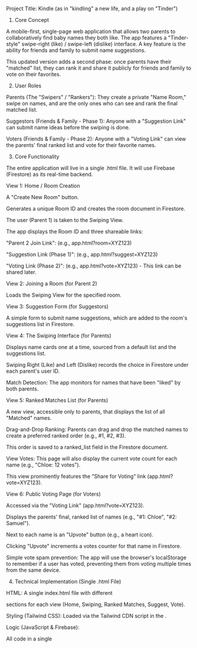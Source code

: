 Project Title: Kindle (as in "kindling" a new life, and a play on "Tinder")

1. Core Concept

A mobile-first, single-page web application that allows two parents to collaboratively find baby names they both like. The app features a "Tinder-style" swipe-right (like) / swipe-left (dislike) interface. A key feature is the ability for friends and family to submit name suggestions.

This updated version adds a second phase: once parents have their "matched" list, they can rank it and share it publicly for friends and family to vote on their favorites.

2. User Roles

Parents (The "Swipers" / "Rankers"): They create a private "Name Room," swipe on names, and are the only ones who can see and rank the final matched list.

Suggestors (Friends & Family - Phase 1): Anyone with a "Suggestion Link" can submit name ideas before the swiping is done.

Voters (Friends & Family - Phase 2): Anyone with a "Voting Link" can view the parents' final ranked list and vote for their favorite names.

3. Core Functionality

The entire application will live in a single .html file. It will use Firebase (Firestore) as its real-time backend.

View 1: Home / Room Creation

A "Create New Room" button.

Generates a unique Room ID and creates the room document in Firestore.

The user (Parent 1) is taken to the Swiping View.

The app displays the Room ID and three shareable links:

"Parent 2 Join Link": (e.g., app.html?room=XYZ123)

"Suggestion Link (Phase 1)": (e.g., app.html?suggest=XYZ123)

"Voting Link (Phase 2)": (e.g., app.html?vote=XYZ123) - This link can be shared later.

View 2: Joining a Room (for Parent 2)

Loads the Swiping View for the specified room.

View 3: Suggestion Form (for Suggestors)

A simple form to submit name suggestions, which are added to the room's suggestions list in Firestore.

View 4: The Swiping Interface (for Parents)

Displays name cards one at a time, sourced from a default list and the suggestions list.

Swiping Right (Like) and Left (Dislike) records the choice in Firestore under each parent's user ID.

Match Detection: The app monitors for names that have been "liked" by both parents.

View 5: Ranked Matches List (for Parents)

A new view, accessible only to parents, that displays the list of all "Matched" names.

Drag-and-Drop Ranking: Parents can drag and drop the matched names to create a preferred ranked order (e.g., #1, #2, #3).

This order is saved to a ranked_list field in the Firestore document.

View Votes: This page will also display the current vote count for each name (e.g., "Chloe: 12 votes").

This view prominently features the "Share for Voting" link (app.html?vote=XYZ123).

View 6: Public Voting Page (for Voters)

Accessed via the "Voting Link" (app.html?vote=XYZ123).

Displays the parents' final, ranked list of names (e.g., "#1: Chloe", "#2: Samuel").

Next to each name is an "Upvote" button (e.g., a heart icon).

Clicking "Upvote" increments a votes counter for that name in Firestore.

Simple vote spam prevention: The app will use the browser's localStorage to remember if a user has voted, preventing them from voting multiple times from the same device.

4. Technical Implementation (Single .html File)

HTML: A single index.html file with different <div> sections for each view (Home, Swiping, Ranked Matches, Suggest, Vote).

Styling (Tailwind CSS): Loaded via the Tailwind CDN script in the <head>.

Logic (JavaScript & Firebase):

All code in a single <script type="module"> tag.

Firebase CDN imports (App, Auth, Firestore).

Authentication: Firebase Anonymous Authentication to provide a userId for each parent.

Drag-and-Drop: We will use the native HTML Drag and Drop API to implement the ranking feature, avoiding the need for an external library.

Database (Firestore) Structure:

rooms/ (collection)

XYZ123/ (document for one room)

parent1_id: (The userId of Parent 1)

parent2_id: (The userId of Parent 2)

suggestions: ["Aiden", "Brielle", ...]

swipes: { "Anna": { [parent1_id]: "like", [parent2_id]: "like" }, ... }

ranked_list: ["Anna", "Samuel", "Chloe"] (This new array stores the parent-ranked order)

votes: { "Anna": 12, "Samuel": 8, "Chloe": 5 } (This new object stores the public vote counts)

5. Limitations to Accept

Online Only: Requires an internet connection.

Firebase Setup: You will still need to create a free Firebase project and paste the firebaseConfig object into the code.

Vote Security: The localStorage voting prevention is not foolproof and can be bypassed, but it's effective for casual use.